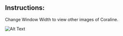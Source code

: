 ## Instructions:

Change Window Width to view other images of Coraline.

![Alt Text](https://media.giphy.com/media/KcmqmK8vvvhni/giphy.gif)
